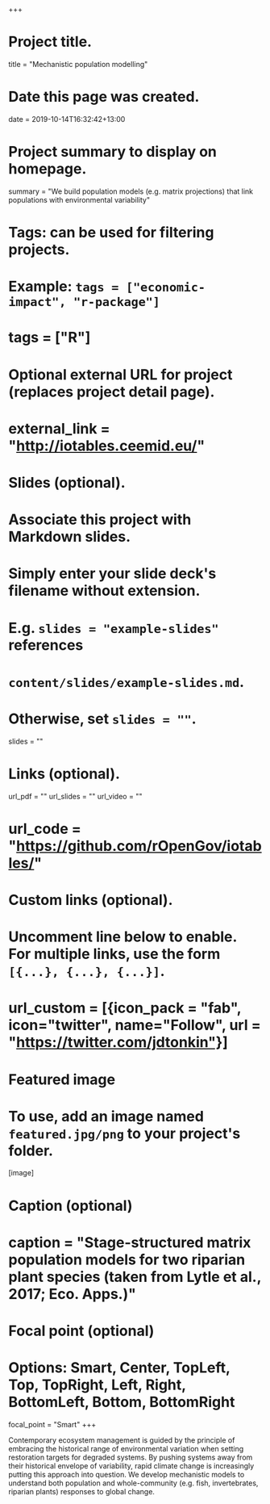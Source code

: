 +++
# Project title.
title = "Mechanistic population modelling"

# Date this page was created.
date = 2019-10-14T16:32:42+13:00

# Project summary to display on homepage.
summary = "We build population models (e.g. matrix projections) that link populations with environmental variability"

# Tags: can be used for filtering projects.
# Example: `tags = ["economic-impact", "r-package"]`
# tags = ["R"]

# Optional external URL for project (replaces project detail page).
# external_link = "http://iotables.ceemid.eu/"

# Slides (optional).
#   Associate this project with Markdown slides.
#   Simply enter your slide deck's filename without extension.
#   E.g. `slides = "example-slides"` references 
#   `content/slides/example-slides.md`.
#   Otherwise, set `slides = ""`.
slides = ""

# Links (optional).
url_pdf = ""
url_slides = ""
url_video = ""
# url_code = "https://github.com/rOpenGov/iotables/"

# Custom links (optional).
#   Uncomment line below to enable. For multiple links, use the form `[{...}, {...}, {...}]`.
# url_custom = [{icon_pack = "fab", icon="twitter", name="Follow", url = "https://twitter.com/jdtonkin"}]

# Featured image
# To use, add an image named `featured.jpg/png` to your project's folder. 
[image]
  # Caption (optional)
  # caption = "Stage-structured matrix population models for two riparian plant species (taken from Lytle et al., 2017; Eco. Apps.)"
  
  # Focal point (optional)
  # Options: Smart, Center, TopLeft, Top, TopRight, Left, Right, BottomLeft, Bottom, BottomRight
  focal_point = "Smart"
+++


Contemporary ecosystem management is guided by the principle of embracing the historical range of environmental variation when setting restoration targets for degraded systems. By pushing systems away from their historical envelope of variability, rapid climate change is increasingly putting this approach into question. We develop mechanistic models to understand both population and whole-community (e.g. fish, invertebrates, riparian plants) responses to global change. 
